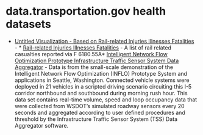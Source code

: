 # data.transportation.gov health datasets
* [Untitled Visualization - Based on Rail-related Injuries Illnesses Fatalities](https://data.transportation.gov/d/ibr3-fce7) - * [Rail-related Injuries Illnesses Fatalities](https://data.transportation.gov/d/6cse-juc3) - A list of rail related casualties reported via F 6180.55A* [Intelligent Network Flow Optimization Prototype Infrastructure Traffic Sensor System Data Aggregator](https://data.transportation.gov/d/e5bn-vf7s) - Data is from the small-scale demonstration of the Intelligent Network Flow Optimization (INFLO) Prototype System and applications in Seattle, Washington. Connected vehicle systems were deployed in 21 vehicles in a scripted driving scenario circuiting this I-5 corridor northbound and southbound during morning rush hour. This data set contains real-time volume, speed and loop occupancy data that were collected from WSDOT’s simulated roadway sensors every 20 seconds and aggregated according to user defined procedures and threshold by the Infrastructure Traffic Sensor System (TSS) Data Aggregator software.